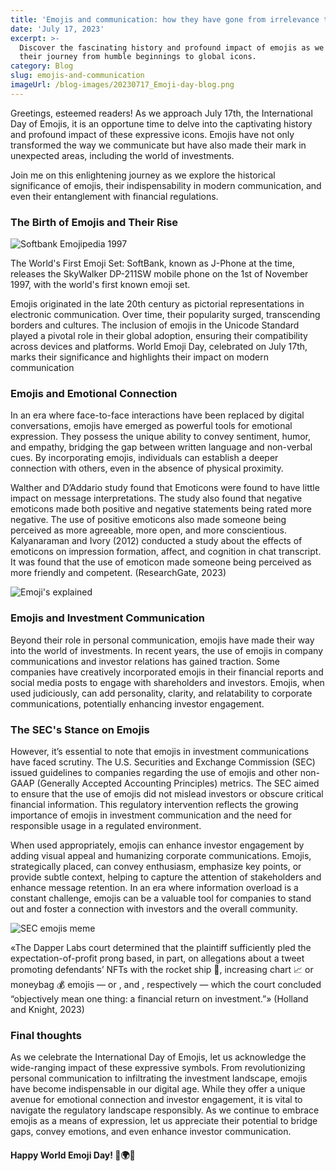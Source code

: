 ```yaml
---
title: 'Emojis and communication: how they have gone from irrelevance to indispensable'
date: 'July 17, 2023'
excerpt: >-
  Discover the fascinating history and profound impact of emojis as we explore
  their journey from humble beginnings to global icons.
category: Blog
slug: emojis-and-communication
imageUrl: /blog-images/20230717_Emoji-day-blog.png
---
```


Greetings, esteemed readers! As we approach July 17th, the International Day of Emojis, it is an opportune time to delve into the captivating history and profound impact of these expressive icons. Emojis have not only transformed the way we communicate but have also made their mark in unexpected areas, including the world of investments.

Join me on this enlightening journey as we explore the historical significance of emojis, their indispensability in modern communication, and even their entanglement with financial regulations.

### The Birth of Emojis and Their Rise

![Softbank Emojipedia 1997](/blog-images/softbank-emoji-1997-emojipedia-768x768-1.jpg)

The World's First Emoji Set: SoftBank, known as J-Phone at the time, releases the SkyWalker DP-211SW mobile phone on the 1st of November 1997, with the world's first known emoji set.

Emojis originated in the late 20th century as pictorial representations in electronic communication. Over time, their popularity surged, transcending borders and cultures. The inclusion of emojis in the Unicode Standard played a pivotal role in their global adoption, ensuring their compatibility across devices and platforms. World Emoji Day, celebrated on July 17th, marks their significance and highlights their impact on modern communication

### Emojis and Emotional Connection

In an era where face-to-face interactions have been replaced by digital conversations, emojis have emerged as powerful tools for emotional expression. They possess the unique ability to convey sentiment, humor, and empathy, bridging the gap between written language and non-verbal cues. By incorporating emojis, individuals can establish a deeper connection with others, even in the absence of physical proximity.

Walther and D’Addario study found that Emoticons were found to have little impact on message interpretations. The study also found that negative emoticons made both positive and negative statements being rated more negative. The use of positive emoticons also made someone being perceived as more agreeable, more open, and more conscientious. Kalyanaraman and Ivory (2012) conducted a study about the effects of emoticons on impression formation, affect, and cognition in chat transcript. It was found that the use of emoticon made someone being perceived as more friendly and competent. (ResearchGate, 2023)

![Emoji's explained](/blog-images/emojisexplained.png)

### Emojis and Investment Communication

Beyond their role in personal communication, emojis have made their way into the world of investments. In recent years, the use of emojis in company communications and investor relations has gained traction. Some companies have creatively incorporated emojis in their financial reports and social media posts to engage with shareholders and investors. Emojis, when used judiciously, can add personality, clarity, and relatability to corporate communications, potentially enhancing investor engagement.

### The SEC's Stance on Emojis

However, it’s essential to note that emojis in investment communications have faced scrutiny. The U.S. Securities and Exchange Commission (SEC) issued guidelines to companies regarding the use of emojis and other non-GAAP (Generally Accepted Accounting Principles) metrics. The SEC aimed to ensure that the use of emojis did not mislead investors or obscure critical financial information. This regulatory intervention reflects the growing importance of emojis in investment communication and the need for responsible usage in a regulated environment.

When used appropriately, emojis can enhance investor engagement by adding visual appeal and humanizing corporate communications. Emojis, strategically placed, can convey enthusiasm, emphasize key points, or provide subtle context, helping to capture the attention of stakeholders and enhance message retention. In an era where information overload is a constant challenge, emojis can be a valuable tool for companies to stand out and foster a connection with investors and the overall community.

![SEC emojis meme](/blog-images/rocket-emoji-300x300-1.png)

«The Dapper Labs court determined that the plaintiff sufficiently pled the expectation-of-profit prong based, in part, on allegations about a tweet promoting defendants’ NFTs with the rocket ship 🚀, increasing chart 📈 or moneybag 💰 emojis — or , and , respectively — which the court concluded “objectively mean one thing: a financial return on investment.”» (Holland and Knight, 2023)

### Final thoughts

As we celebrate the International Day of Emojis, let us acknowledge the wide-ranging impact of these expressive symbols. From revolutionizing personal communication to infiltrating the investment landscape, emojis have become indispensable in our digital age. While they offer a unique avenue for emotional connection and investor engagement, it is vital to navigate the regulatory landscape responsibly. As we continue to embrace emojis as a means of expression, let us appreciate their potential to bridge gaps, convey emotions, and even enhance investor communication.

#### **Happy World Emoji Day! 🎉🌍💬**
